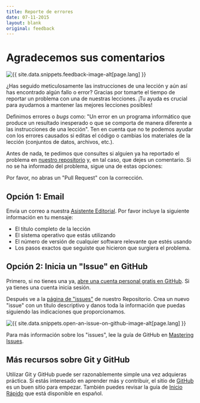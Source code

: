 ```yaml
---
title: Reporte de errores
date: 07-11-2015
layout: blank
original: feedback
---
```


# Agradecemos sus comentarios

<img src="{{site.baseurl}}/images/reader-sm.png" class="garnish rounded float-left" alt="{{ site.data.snippets.feedback-image-alt[page.lang] }}"/>

¿Has seguido meticulosamente las instrucciones de una lección y aún así has encontrado algún fallo o error? Gracias por tomarte el tiempo de reportar un problema con una de nuestras lecciones. ¡Tu ayuda es crucial para ayudarnos a mantener las mejores lecciones posibles!

Definimos errores o *bugs* como: "Un error en un programa informático que produce un resultado inesperado o que se comporta de manera diferente a las instrucciones de una lección". Ten en cuenta que no te podemos ayudar con los errores causados si editas el código o cambias los materiales de la lección (conjuntos de datos, archivos, etc.).

Antes de nada, te pedimos que consultes si alguien ya ha reportado el problema en [nuestro repositorio](https://github.com/programminghistorian/jekyll/issues?q=is%3Aissue+is%3Aopen+label%3Abug) y, en tal caso, que dejes un comentario. Si no se ha informado del problema, sigue una de estas opciones: 

<div class="alert alert-info">
Por favor, no abras un "Pull Request" con la corrección.
</div>

## Opción 1: Email
Envía un correo a nuestra [Asistente Editorial](mailto:anisa.hawes@icloud.com). Por favor incluye la siguiente información en tu mensaje:

- El título completo de la lección
- El sistema operativo que estás utilizando
- El número de versión de cualquier software relevante que estés usando
- Los pasos exactos que seguiste que hicieron que surgiera el problema.

## Opción 2: Inicia un "Issue" en GitHub
Primero, si no tienes una ya, [abre una cuenta personal gratis en GitHub](https://help.github.com/articles/signing-up-for-a-new-github-account). Si ya tienes una cuenta inicia sesión.

Después ve a la [página de "issues"](https://github.com/programminghistorian/jekyll/issues?state=open) de nuestro Repositorio. Crea un nuevo "issue" con un título descriptivo y danos toda la información que puedas siguiendo las indicaciones que proporcionamos. 

<img src="https://cloud.githubusercontent.com/assets/1126864/3697100/52b37768-139e-11e4-816e-c3eee5516997.png" class="full-width rounded" alt="{{ site.data.snippets.open-an-issue-on-github-image-alt[page.lang] }}"/>

Para más información sobre los "issues", lee la guía de GitHub en [Mastering Issues](https://guides.github.com/features/issues/).

## Más recursos sobre Git y GitHub

Utilizar Git y GitHub puede ser razonablemente simple una vez adquieras práctica. Si estás interesado en aprender más y contribuir, el sitio de [GitHub](https://help.github.com/articles/good-resources-for-learning-git-and-github/) es un buen sitio para empezar. También puedes revisar la guía de [Inicio Rápido](https://docs.github.com/es/get-started/quickstart) que está disponible en español. 
